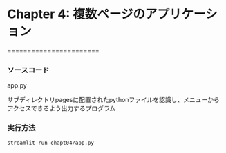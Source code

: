 # Chapter 4: 複数ページのアプリケーション　
=======================

### ソースコード
app.py

サブディレクトリpagesに配置されたpythonファイルを認識し、メニューからアクセスできるよう出力するプログラム

### 実行方法
```bash
streamlit run chapt04/app.py
```
